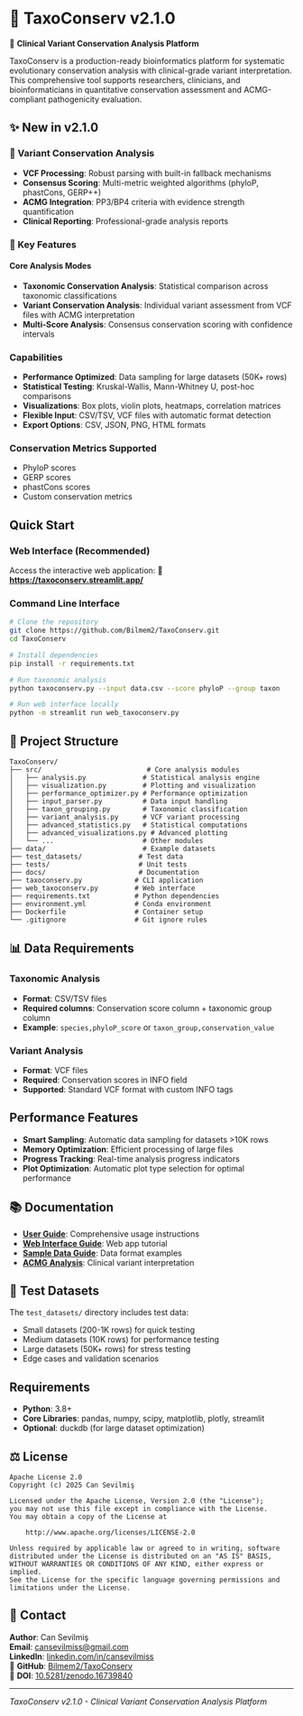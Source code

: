 # 🌿 TaxoConserv v2.1.0

🧬 **Clinical Variant Conservation Analysis Platform**

TaxoConserv is a production-ready bioinformatics platform for systematic evolutionary conservation analysis with clinical-grade variant interpretation. This comprehensive tool supports researchers, clinicians, and bioinformaticians in quantitative conservation assessment and ACMG-compliant pathogenicity evaluation.

## ✨ New in v2.1.0

### 🔬 Variant Conservation Analysis
- **VCF Processing**: Robust parsing with built-in fallback mechanisms
- **Consensus Scoring**: Multi-metric weighted algorithms (phyloP, phastCons, GERP++)  
- **ACMG Integration**: PP3/BP4 criteria with evidence strength quantification
- **Clinical Reporting**: Professional-grade analysis reports

### 🎯 Key Features

#### Core Analysis Modes
- **Taxonomic Conservation Analysis**: Statistical comparison across taxonomic classifications
- **Variant Conservation Analysis**: Individual variant assessment from VCF files with ACMG interpretation
- **Multi-Score Analysis**: Consensus conservation scoring with confidence intervals

### Capabilities
- **Performance Optimized**: Data sampling for large datasets (50K+ rows)
- **Statistical Testing**: Kruskal-Wallis, Mann-Whitney U, post-hoc comparisons
- **Visualizations**: Box plots, violin plots, heatmaps, correlation matrices
- **Flexible Input**: CSV/TSV, VCF files with automatic format detection
- **Export Options**: CSV, JSON, PNG, HTML formats

### Conservation Metrics Supported
- PhyloP scores
- GERP scores  
- phastCons scores
- Custom conservation metrics

## Quick Start

### Web Interface (Recommended)
Access the interactive web application:
**🔗 https://taxoconserv.streamlit.app/**

### Command Line Interface
```bash
# Clone the repository
git clone https://github.com/Bilmem2/TaxoConserv.git
cd TaxoConserv

# Install dependencies
pip install -r requirements.txt

# Run taxonomic analysis
python taxoconserv.py --input data.csv --score phyloP --group taxon

# Run web interface locally
python -m streamlit run web_taxoconserv.py
```

## 📁 Project Structure

```
TaxoConserv/
├── src/                          # Core analysis modules
│   ├── analysis.py              # Statistical analysis engine
│   ├── visualization.py         # Plotting and visualization
│   ├── performance_optimizer.py # Performance optimization
│   ├── input_parser.py          # Data input handling
│   ├── taxon_grouping.py        # Taxonomic classification
│   ├── variant_analysis.py      # VCF variant processing
│   ├── advanced_statistics.py   # Statistical computations
│   ├── advanced_visualizations.py # Advanced plotting
│   └── ...                      # Other modules
├── data/                        # Example datasets
├── test_datasets/              # Test data
├── tests/                      # Unit tests
├── docs/                       # Documentation
├── taxoconserv.py             # CLI application
├── web_taxoconserv.py         # Web interface
├── requirements.txt           # Python dependencies
├── environment.yml            # Conda environment
├── Dockerfile                 # Container setup
└── .gitignore                 # Git ignore rules
```

## 📊 Data Requirements

### Taxonomic Analysis
- **Format**: CSV/TSV files
- **Required columns**: Conservation score column + taxonomic group column
- **Example**: `species,phyloP_score` or `taxon_group,conservation_value`

### Variant Analysis  
- **Format**: VCF files
- **Required**: Conservation scores in INFO field
- **Supported**: Standard VCF format with custom INFO tags

## Performance Features

- **Smart Sampling**: Automatic data sampling for datasets >10K rows
- **Memory Optimization**: Efficient processing of large files
- **Progress Tracking**: Real-time analysis progress indicators
- **Plot Optimization**: Automatic plot type selection for optimal performance

## 📚 Documentation

- **[User Guide](docs/USER_GUIDE.md)**: Comprehensive usage instructions
- **[Web Interface Guide](docs/WEB_INTERFACE_GUIDE.md)**: Web app tutorial  
- **[Sample Data Guide](docs/SAMPLE_DATA_GUIDE.md)**: Data format examples
- **[ACMG Analysis](docs/ACMG_ANALYSIS.md)**: Clinical variant interpretation

## 🧪 Test Datasets

The `test_datasets/` directory includes test data:
- Small datasets (200-1K rows) for quick testing
- Medium datasets (10K rows) for performance testing  
- Large datasets (50K+ rows) for stress testing
- Edge cases and validation scenarios

## Requirements

- **Python**: 3.8+
- **Core Libraries**: pandas, numpy, scipy, matplotlib, plotly, streamlit
- **Optional**: duckdb (for large dataset optimization)

## ⚖️ License

```
Apache License 2.0
Copyright (c) 2025 Can Sevilmiş

Licensed under the Apache License, Version 2.0 (the "License");
you may not use this file except in compliance with the License.
You may obtain a copy of the License at

    http://www.apache.org/licenses/LICENSE-2.0

Unless required by applicable law or agreed to in writing, software
distributed under the License is distributed on an "AS IS" BASIS,
WITHOUT WARRANTIES OR CONDITIONS OF ANY KIND, either express or implied.
See the License for the specific language governing permissions and
limitations under the License.
```

## 👤 Contact

**Author**: Can Sevilmiş  
**Email**: cansevilmiss@gmail.com  
**LinkedIn**: [linkedin.com/in/cansevilmiss](https://linkedin.com/in/cansevilmiss)  
🔗 **GitHub**: [Bilmem2/TaxoConserv](https://github.com/Bilmem2/TaxoConserv)  
📄 **DOI**: [10.5281/zenodo.16739840](https://doi.org/10.5281/zenodo.16739840)

---

*TaxoConserv v2.1.0 - Clinical Variant Conservation Analysis Platform*
